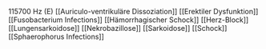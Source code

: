 115700 Hz (E)
[[Auriculo-ventrikuläre Dissoziation]]
[[Erektiler Dysfunktion]]
[[Fusobacterium Infections]]
[[Hämorrhagischer Schock]]
[[Herz-Block]]
[[Lungensarkoidose]]
[[Nekrobazillose]]
[[Sarkoidose]]
[[Schock]]
[[Sphaerophorus Infections]]